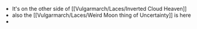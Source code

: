 - It's on the other side of [[Vulgarmarch/Laces/Inverted Cloud Heaven]]
- also the [[Vulgarmarch/Laces/Weird Moon thing of Uncertainty]] is here
-